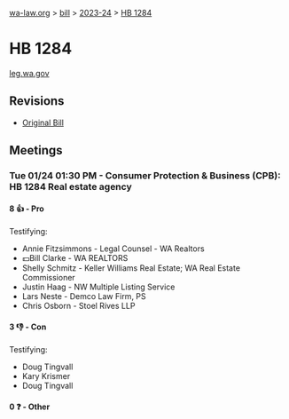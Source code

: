 [wa-law.org](/) > [bill](/bill/) > [2023-24](/bill/2023-24/) > [HB 1284](/bill/2023-24/hb/1284/)

# HB 1284
[leg.wa.gov](https://app.leg.wa.gov/billsummary?BillNumber=1284&Year=2023&Initiative=false)

## Revisions
* [Original Bill](1/)

## Meetings
### Tue 01/24 01:30 PM - Consumer Protection & Business (CPB): HB 1284 Real estate agency
#### 8 👍 - Pro
Testifying:
* Annie  Fitzsimmons - Legal Counsel - WA Realtors
* 💵Bill Clarke - WA REALTORS
* Shelly Schmitz - Keller Williams Real Estate; WA Real Estate Commissioner
* Justin Haag - NW Multiple Listing Service
* Lars Neste - Demco Law Firm, PS
* Chris Osborn - Stoel Rives LLP

#### 3 👎 - Con
Testifying:
* Doug Tingvall
* Kary Krismer
* Doug Tingvall

#### 0 ❓ - Other
